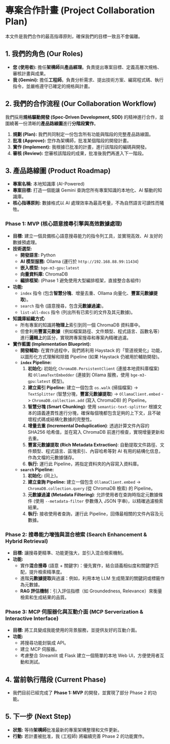 # 專案合作計畫 (Project Collaboration Plan)

本文件是我們合作的最高指導原則，確保我們的目標一致且不會偏離。

## 1. 我們的角色 (Our Roles)

*   **您 (使用者):** 擔任**架構師**與**產品經理**。負責提出專案目標、定義高層次規格、審核計畫與成果。
*   **我 (Gemini):** 擔任**工程師**。負責分析需求、提出技術方案、編寫程式碼、執行指令，並嚴格遵守已確定的規格與計畫。

## 2. 我們的合作流程 (Our Collaboration Workflow)

我們採用**規格驅動開發 (Spec-Driven Development, SDD)** 的精神進行合作，並圍繞著一份清晰的**產品路線圖**進行**分階段實作**。

1.  **規劃 (Plan):** 我們共同制定一份包含所有功能與階段的完整產品路線圖。
2.  **批准 (Approve):** 您作為架構師，批准某個階段的開發計畫。
3.  **實作 (Implement):** 我根據已批准的計畫，進行該階段的編碼與開發。
4.  **審核 (Review):** 您審核該階段的成果，批准後我們再進入下一階段。

## 3. 產品路線圖 (Product Roadmap)

*   **專案名稱:** 本地知識庫 (AI-Powered)
*   **專案目標:** 打造一個能讓 Gemini 查詢您所有專案知識的本地化、AI 驅動的知識庫。
*   **核心指導原則:** 數據格式以 AI 處理效率為最高考量，不為自然語言可讀性而犧牲。

### Phase 1: MVP (核心語意搜尋引擎與高效數據處理)

*   **目標:** 建立一個具備核心語意搜尋能力的指令列工具，並實現高效、AI 友好的數據預處理。
*   **技術選型:**
    *   **開發語言:** Python
    *   **AI 模型服務:** Ollama (運行於 `http://192.168.88.99:11434`)
    *   **嵌入模型:** `bge-m3-gpu:latest`
    *   **向量資料庫:** ChromaDB
    *   **編排框架:** (Phase 1 避免使用大型編排框架，直接整合各組件)
*   **功能:**
    *   `index` 指令 (包含**智慧分塊**、增量去重、Ollama 向量化、**豐富元數據提取**)。
    *   `search` 指令 (語意搜尋，包含**元數據過濾**)。
    *   `list-all-docs` 指令 (列出所有已索引的文件及其元數據)。
*   **知識庫組織方式:**
    *   所有專案的知識將**物理上**索引到同一個 ChromaDB 資料庫中。
    *   但會利用**豐富元數據**（例如檔案路徑、文件類型、程式語言、函數名等）進行**邏輯上**的區分，實現跨專案搜尋和專案內精確過濾。
*   **實作藍圖 (Implementation Blueprint):**
    *   **開發輔助:** 在實作過程中，我們將利用 Haystack 的「管道視覺化」功能，以圖形化方式理解和除錯 Pipeline (如果 Haystack 仍被用於輔助開發)。
    *   **`index` Pipeline:**
        1.  **初始化:** 初始化 `ChromaDB.PersistentClient` (連接本地資料庫檔案) 和 `OllamaTextEmbedder` (連接到 Ollama 服務，使用 `bge-m3-gpu:latest` 模型)。
        2.  **建立索引 Pipeline:** 建立一個包含 `os.walk` (掃描檔案) -> `TextSplitter` (智慧分塊，**豐富元數據提取**) -> `OllamaClient.embed` -> `ChromaDB.collection.add` (寫入 ChromaDB) 的 Pipeline。
        3.  **智慧分塊 (Smart Chunking)**: 使用 `semantic-text-splitter` 根據文本的語義連貫性進行分塊，確保每個塊都包含足夠的上下文，且不破壞程式碼或結構化數據的完整性。
        4.  **增量去重 (Incremental Deduplication)**: 透過計算文件內容的 SHA256 哈希值，並在寫入 ChromaDB 前進行檢查，實現增量更新和去重。
        5.  **豐富元數據提取 (Rich Metadata Extraction)**: 自動提取文件路徑、文件類型、程式語言、區塊索引、內容哈希等對 AI 有用的結構化信息，作為文檔的元數據儲存。
        6.  **執行:** 運行此 Pipeline，將指定資料夾的內容寫入資料庫。
    *   **`search` Pipeline:**
        1.  **初始化:** (同上)。
        2.  **建立查詢 Pipeline:** 建立一個包含 `OllamaClient.embed` -> `ChromaDB.collection.query` (從 ChromaDB 檢索) 的 Pipeline。
        3.  **元數據過濾 (Metadata Filtering)**: 允許使用者在查詢時指定元數據條件 (使用 `--metadata-filter` 參數傳入 JSON 字串)，以精確過濾檢索結果。
        4.  **執行:** 接收使用者查詢，運行此 Pipeline，回傳最相關的文件內容及元數據。

### Phase 2: 搜尋能力增強與混合檢索 (Search Enhancement & Hybrid Retrieval)

*   **目標:** 讓搜尋更精準、功能更強大，並引入混合檢索機制。
*   **功能:**
    *   實作**混合搜尋** (語意 + 關鍵字)：優先實作，結合語義相似度和關鍵字匹配，提升檢索精準度。
    *   進階**元數據提取**與過濾：例如，利用本地 LLM 生成簡潔的關鍵詞或標籤作為元數據。
    *   **RAG 評估機制**：引入評估指標（如 Groundedness, Relevance）來衡量檢索和生成結果的品質。

### Phase 3: MCP 伺服器化與互動介面 (MCP Serverization & Interactive Interface)

*   **目標:** 將工具變成我能使用的背景服務，並提供友好的互動介面。
*   **功能:**
    *   將搜尋功能封裝成 API。
    *   建立 MCP 伺服器。
    *   考慮整合 Streamlit 或 Flask 建立一個簡單的本地 Web UI，方便使用者互動和測試。

## 4. 當前執行階段 (Current Phase)

*   我們目前已經完成了 **Phase 1: MVP** 的開發，並實現了部分 Phase 2 的功能。

## 5. 下一步 (Next Step)

*   **狀態:** 等待**架構師**批准最新的專案架構整理和文件更新。
*   **行動:** 若計畫被批准，我 (工程師) 將繼續完善 Phase 2 的功能實作。